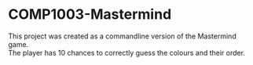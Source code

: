 # COMP1003-Mastermind

This project was created as a commandline version of the Mastermind game.<br>
The player has 10 chances to correctly guess the colours and their order.
